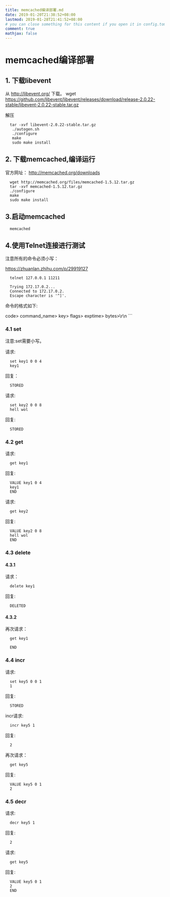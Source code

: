 ```yaml
---
title: memcached编译部署.md
date: 2019-01-20T21:38:52+08:00
lastmod: 2019-01-28T21:41:52+08:00
# you can close something for this content if you open it in config.toml.
comment: true
mathjax: false
---
```


# memcached编译部署    

## 1. 下载libevent    

从 http://libevent.org/ 下载。
wget https://github.com/libevent/libevent/releases/download/release-2.0.22-stable/libevent-2.0.22-stable.tar.gz

解压

```
  tar -xvf libevent-2.0.22-stable.tar.gz 
   ./autogen.sh
   ./configure 
   make
   sudo make install
 ```


## 2. 下载memcached,编译运行    

官方网址： http://memcached.org/downloads

```
  wget http://memcached.org/files/memcached-1.5.12.tar.gz
  tar -xvf memcached-1.5.12.tar.gz 
  ./configure
  make
  sudo make install
 ```


## 3.启动memcached    

```
  memcached
 ```


## 4.使用Telnet连接进行测试    

注意所有的命令必须小写：

https://zhuanlan.zhihu.com/p/29919127

```
  telnet 127.0.0.1 11211
  
  Trying 172.17.0.2...
  Connected to 172.17.0.2.
  Escape character is '^]'.
 ```


命令的格式如下:

 code> command_name>  key>  flags>  exptime>  bytes>\r\n ```

### 4.1 set    

注意:set需要小写。

请求:

```
  set key1 0 0 4
  key1
 ```


回复：

```
  STORED
 ```


请求:

```
  set key2 0 0 8 
  hell wol
 ```


回复:

```
  STORED
 ```


### 4.2 get    

请求:

```
  get key1
 ```


回复:

```
  VALUE key1 0 4
  key1
  END
 ```


请求:

```
  get key2
 ```


回复:

```
  VALUE key2 0 8
  hell wol
  END
 ```


### 4.3 delete    

#### 4.3.1    

请求：

```
  delete key1
 ```


回复:

```
  DELETED
 ```


#### 4.3.2    

再次请求：

```
  get key1
  
  END
 ```


### 4.4 incr    

请求:

```
  set key5 0 0 1
  1
 ```


回复:

```
  STORED
 ```


incr请求:

```
  incr key5 1
 ```


回复:

```
  2
 ```


再次请求：

```
  get key5
 ```


回复:

```
  VALUE key5 0 1
  2
 ```


### 4.5 decr    

请求:

```
  decr key5 1
 ```


回复:

```
  2
 ```


请求:

```
  get key5
 ```


回复:

```
  VALUE key5 0 1
  2
  END
 ```
